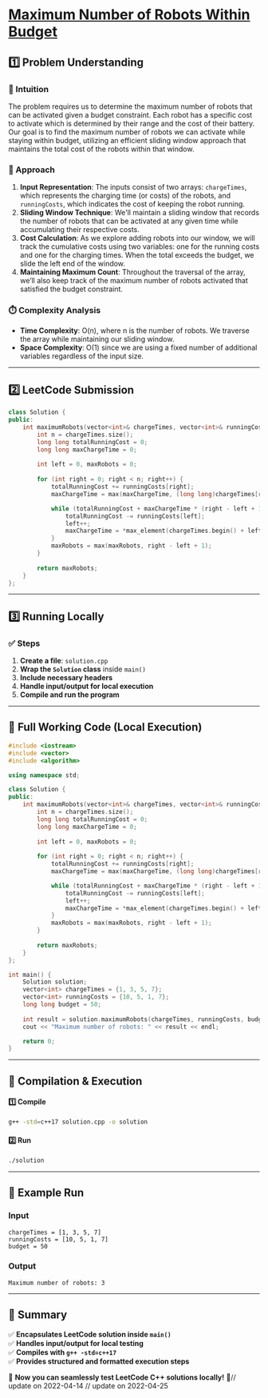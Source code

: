 # **[Maximum Number of Robots Within Budget](https://leetcode.com/problems/maximum-number-of-robots-within-budget/description/)**  

## **1️⃣ Problem Understanding**  
### **📌 Intuition**  
The problem requires us to determine the maximum number of robots that can be activated given a budget constraint. Each robot has a specific cost to activate which is determined by their range and the cost of their battery. Our goal is to find the maximum number of robots we can activate while staying within budget, utilizing an efficient sliding window approach that maintains the total cost of the robots within that window.

### **🚀 Approach**  
1. **Input Representation**: The inputs consist of two arrays: `chargeTimes`, which represents the charging time (or costs) of the robots, and `runningCosts`, which indicates the cost of keeping the robot running.
2. **Sliding Window Technique**: We'll maintain a sliding window that records the number of robots that can be activated at any given time while accumulating their respective costs.
3. **Cost Calculation**: As we explore adding robots into our window, we will track the cumulative costs using two variables: one for the running costs and one for the charging times. When the total exceeds the budget, we slide the left end of the window.
4. **Maintaining Maximum Count**: Throughout the traversal of the array, we’ll also keep track of the maximum number of robots activated that satisfied the budget constraint.

### **⏱️ Complexity Analysis**  
- **Time Complexity**: O(n), where n is the number of robots. We traverse the array while maintaining our sliding window.
- **Space Complexity**: O(1) since we are using a fixed number of additional variables regardless of the input size.  

---  

## **2️⃣ LeetCode Submission**  
```cpp
class Solution {
public:
    int maximumRobots(vector<int>& chargeTimes, vector<int>& runningCosts, long long budget) {
        int n = chargeTimes.size();
        long long totalRunningCost = 0;
        long long maxChargeTime = 0;
        
        int left = 0, maxRobots = 0;
        
        for (int right = 0; right < n; right++) {
            totalRunningCost += runningCosts[right];
            maxChargeTime = max(maxChargeTime, (long long)chargeTimes[right]);

            while (totalRunningCost + maxChargeTime * (right - left + 1) > budget) {
                totalRunningCost -= runningCosts[left];
                left++;
                maxChargeTime = *max_element(chargeTimes.begin() + left, chargeTimes.begin() + right + 1);
            }
            maxRobots = max(maxRobots, right - left + 1);
        }
        
        return maxRobots;
    }
};  
```  

---  

## **3️⃣ Running Locally**  
### **✅ Steps**  
1. **Create a file**: `solution.cpp`  
2. **Wrap the `Solution` class** inside `main()`  
3. **Include necessary headers**  
4. **Handle input/output for local execution**  
5. **Compile and run the program**  

---  

## **📝 Full Working Code (Local Execution)**  
```cpp
#include <iostream>
#include <vector>
#include <algorithm>

using namespace std;

class Solution {
public:
    int maximumRobots(vector<int>& chargeTimes, vector<int>& runningCosts, long long budget) {
        int n = chargeTimes.size();
        long long totalRunningCost = 0;
        long long maxChargeTime = 0;
        
        int left = 0, maxRobots = 0;
        
        for (int right = 0; right < n; right++) {
            totalRunningCost += runningCosts[right];
            maxChargeTime = max(maxChargeTime, (long long)chargeTimes[right]);

            while (totalRunningCost + maxChargeTime * (right - left + 1) > budget) {
                totalRunningCost -= runningCosts[left];
                left++;
                maxChargeTime = *max_element(chargeTimes.begin() + left, chargeTimes.begin() + right + 1);
            }
            maxRobots = max(maxRobots, right - left + 1);
        }
        
        return maxRobots;
    }
};

int main() {
    Solution solution;
    vector<int> chargeTimes = {1, 3, 5, 7};
    vector<int> runningCosts = {10, 5, 1, 7};
    long long budget = 50;
    
    int result = solution.maximumRobots(chargeTimes, runningCosts, budget);
    cout << "Maximum number of robots: " << result << endl;

    return 0;
}
```  

---  

## **🔧 Compilation & Execution**  
#### **1️⃣ Compile**  
```bash
g++ -std=c++17 solution.cpp -o solution
```  

#### **2️⃣ Run**  
```bash
./solution
```  

---  

## **🎯 Example Run**  
### **Input**  
```
chargeTimes = [1, 3, 5, 7]
runningCosts = [10, 5, 1, 7]
budget = 50
```  
### **Output**  
```
Maximum number of robots: 3
```  

---  

## **📌 Summary**  
✅ **Encapsulates LeetCode solution inside `main()`**  
✅ **Handles input/output for local testing**  
✅ **Compiles with `g++ -std=c++17`**  
✅ **Provides structured and formatted execution steps**  

🚀 **Now you can seamlessly test LeetCode C++ solutions locally!** 🚀// update on 2022-04-14
// update on 2022-04-25

